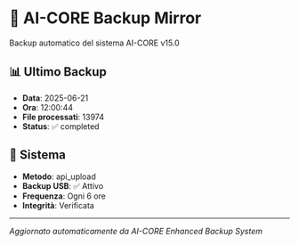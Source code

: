 # 🧬 AI-CORE Backup Mirror

Backup automatico del sistema AI-CORE v15.0

## 📊 Ultimo Backup
- **Data**: 2025-06-21
- **Ora**: 12:00:44
- **File processati**: 13974
- **Status**: ✅ completed

## 🎯 Sistema
- **Metodo**: api_upload
- **Backup USB**: ✅ Attivo
- **Frequenza**: Ogni 6 ore
- **Integrità**: Verificata

---
*Aggiornato automaticamente da AI-CORE Enhanced Backup System*
